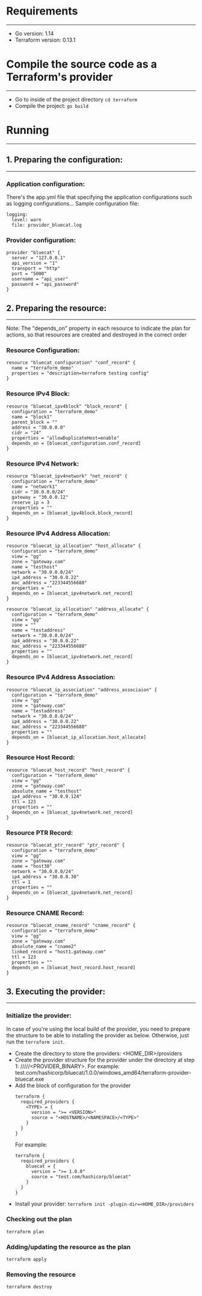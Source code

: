 # Requirements
---
- Go version: 1.14
- Terraform version: 0.13.1

# Compile the source code as a Terraform's provider
---
- Go to inside of the project directory `cd terraform`
- Compile the project: `go build`

# Running
---
## 1. Preparing the configuration:
---
### Application configuration:
There's the app.yml file that specifying the application configurations such as logging configurations...
Sample configuration file:
```
logging:
  level: warn
  file: provider_bluecat.log
```

### Provider configuration:
``` 
provider "bluecat" {
  server = "127.0.0.1"
  api_version = "1"
  transport = "http"
  port = "5000"
  username = "api_user"
  password = "api_password"
} 
```

## 2. Preparing the resource:
---
Note: The "depends_on" property in each resource to indicate the plan for actions, so that resources are created and destroyed in the correct order
### Resource Configuration:
```
resource "bluecat_configuration" "conf_record" {
  name = "terraform_demo"
  properties = "description=terraform testing config"
}
```
### Resource IPv4 Block:
```
resource "bluecat_ipv4block" "block_record" {
  configuration = "terraform_demo"
  name = "block1"
  parent_block = ""
  address = "30.0.0.0"
  cidr = "24"
  properties = "allowDuplicateHost=enable"
  depends_on = [bluecat_configuration.conf_record]
}
```
### Resource IPv4 Network:
```
resource "bluecat_ipv4network" "net_record" {
  configuration = "terraform_demo"
  name = "network1"
  cidr = "30.0.0.0/24"
  gateway = "30.0.0.12"
  reserve_ip = 3
  properties = ""
  depends_on = [bluecat_ipv4block.block_record]
}
```
### Resource IPv4 Address Allocation:
```
resource "bluecat_ip_allocation" "host_allocate" {
  configuration = "terraform_demo"
  view = "gg"
  zone = "gateway.com"
  name = "testhost"
  network = "30.0.0.0/24"
  ip4_address = "30.0.0.22"
  mac_address = "223344556688"
  properties = ""
  depends_on = [bluecat_ipv4network.net_record]
}
```
```
resource "bluecat_ip_allocation" "address_allocate" {
  configuration = "terraform_demo"
  view = "gg"
  zone = ""
  name = "testaddress"
  network = "30.0.0.0/24"
  ip4_address = "30.0.0.22"
  mac_address = "223344556688"
  properties = ""
  depends_on = [bluecat_ipv4network.net_record]
}
```
### Resource IPv4 Address Association:
```
resource "bluecat_ip_association" "address_associaion" {
  configuration = "terraform_demo"
  view = "gg"
  zone = "gateway.com"
  name = "testaddress"
  network = "30.0.0.0/24"
  ip4_address = "30.0.0.22"
  mac_address = "223344556688"
  properties = ""
  depends_on = [bluecat_ip_allocation.host_allocate]
}
```
### Resource Host Record:
```
resource "bluecat_host_record" "host_record" {
  configuration = "terraform_demo"
  view = "gg"
  zone = "gateway.com"
  absolute_name = "testhost"
  ip4_address = "30.0.0.124"
  ttl = 123
  properties = ""
  depends_on = [bluecat_ipv4network.net_record]
}
```
### Resource PTR Record:
```
resource "bluecat_ptr_record" "ptr_record" {
  configuration = "terraform_demo"
  view = "gg"
  zone = "gateway.com"
  name = "host30"
  network = "30.0.0.0/24"
  ip4_address = "30.0.0.30"
  ttl = 1
  properties = ""
  depends_on = [bluecat_ipv4network.net_record]
}
```
### Resource CNAME Record:
```
resource "bluecat_cname_record" "cname_record" {
  configuration = "terraform_demo"
  view = "gg"
  zone = "gateway.com"
  absolute_name = "cname2"
  linked_record = "host1.gateway.com"
  ttl = 123
  properties = ""
  depends_on = [bluecat_host_record.host_record]
}
```

## 3. Executing the provider:
---
### Initialize the provider:

In case of you're using the local build of the provider, you need to prepare the structure to be able to installing the provider as below. Otherwise, just run the `terraform init`.
- Create the directory to store the providers: <HOME_DIR>/providers
- Create the provider structure for the provider under the directory at step 1: <HOSTNAME>/<NAMESPACE>/<TYPE>/<VERSION>/<PLATFORM>/<PROVIDER_BINARY>. For example: test.com/hashicorp/bluecat/1.0.0/windows_amd64/terraform-provider-bluecat.exe
- Add the block of configuration for the provider
    ```
    terraform {
      required_providers {
        <TYPE> = {
          version = ">= <VERSION>"
          source = "<HOSTNAME>/<NAMESPACE>/<TYPE>"
        }
      }
    }
    ```
    For example:
    ```
    terraform {
      required_providers {
        bluecat = {
          version = ">= 1.0.0"
          source = "test.com/hashicorp/bluecat"
        }
      }
    }
    ```
- Install your provider: `terraform init -plugin-dir=<HOME_DIR>/providers`

### Checking out the plan
`terraform plan`

### Adding/updating the resource as the plan
`terraform apply`

### Removing the resource
`terraform destroy`
